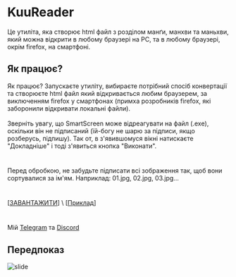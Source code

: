 # KuuReader
Це утиліта, яка створює html файл з розділом манґи, манхви та маньхви, який можна відкрити в любому браузері на PC, та в любому браузері, окрім firefox, на смартфоні.

## Як працює? 
Як працює? Запускаєте утиліту, вибираєте потрібний спосіб конвертації та створюєте html файл який відкривається любим браузерем, за виключенням firefox у смартфонах (примха розробників firefox, які заборонили відкривати локальні файли).<br><br>
Зверніть увагу, що SmartScreen може відреагувати на файл (.exe), оскільки він не підписаний (їй-богу не шарю за підписи, якщо розберусь, підпишу). Так от, в з'явившомуся вікні натискаєте "Докладніше" і тоді з'явиться кнопка "Виконати".
#
Перед обробкою, не забудьте підписати всі зображення так, щоб вони сортувалися за ім'ям. Наприклад: 01.jpg, 02.jpg, 03.jpg...
#
[[ЗАВАНТАЖИТИ](https://github.com/Kuudere-phile/KuuReader/releases)] \ [[Приклад](https://kuudere-phile.github.io/KuuReader/)]
#
Мій [Telegram](https://t.me/kuuderephile) та [Discord](https://discord.gg/36yH5WrmN3)

## Передпоказ
![slide](https://raw.githubusercontent.com/Kuudere-phile/KuuReader/refs/heads/main/picture/2024-12-27%2006-10-33.gif)
